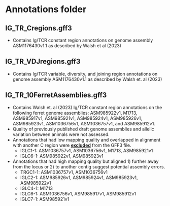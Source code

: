 # Annotations folder
## **IG_TR_Cregions.gff3**
   - Contains Ig/TCR constant region annotations on genome assembly ASM1176430v1.1 as described by Walsh et al (2023)
## **IG_TR_VDJregions.gff3**
   - Contains Ig/TCR variable, diversity, and joining region annotations on genome assembly ASM1176430v1.1 as described by Walsh et. al (2023)
## **IG_TR_10FerretAssemblies.gff3**
- Contains Walsh et. al (2023) Ig/TCR constant region annotations on the following ferret genome assemblies: ASM985922v1, M1713, ASM985917v1, ASM985921v1, ASM985924v1, ASM985926v1, ASM985923v1, ASM1036756v1, ASM1036757v1, and ASM985912v1.
- Quality of previously published draft genome assemblies and allelic variation between animals were not assessed.
- Annotations that had low mapping quality and overlapped in alignment with another C region were <u>**excluded**</u> from the GFF3 file.
   -   IGLC1-1: ASM1036757v1, ASM1036756v1, M1713, ASM985921v1
   -   IGLC6-1: ASM985922v1, ASM985923v1
- Annotations that had high mapping quality but aligned 1) further away from the locus or 2) to another contig suggest potential assembly errors.
   -   TRGC1-1: ASM1036757v1, ASM1036756v1
   -   IGLC2-1: ASM985926v1, ASM985924v1, ASM985923v1, ASM985922v1
   -   IGLC4-1: M1713
   -   IGLC6-1: ASM1036756v1, ASM985917v1, ASM985912v1
   -   IGLC7-1: ASM985921v1
